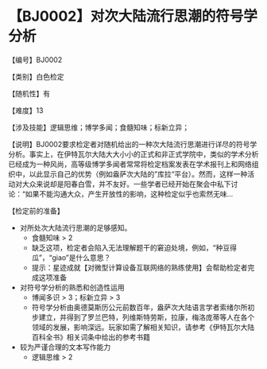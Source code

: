 # 【BJ0002】对次大陆流行思潮的符号学分析

【编号】BJ0002

【类别】白色检定

【随机性】有

【难度】13

【涉及技能】逻辑思维；博学多闻；食髓知味；标新立异；

【说明】BJ0002要求检定者对随机给出的一种次大陆流行思潮进行详尽的符号学分析。事实上，在伊特瓦尔大陆大大小小的正式和非正式学院中，类似的学术分析已经成为一种风尚，高等级博学多闻者常常将检定档案发表在学术报刊上和网络组织中，以此显示自己的优势（例如盎萨次大陆的”库拉“平台）。然而，这样一种活动对大众来说却是阳春白雪，并不友好。一些学者已经开始在聚会中私下讨论：“如果不能沟通大众，产生开放性的影响，这种检定似乎也索然无味...

【检定前的准备】

- 对所处次大陆流行思潮的足够感知。
  - 食髓知味 > 2
  - 缺乏这项，检定者会陷入无法理解题干的窘迫处境，例如，“种豆得瓜”，“giao”是什么意思？
  - 提示：星迹成就【对微型计算设备互联网络的熟练使用】会帮助检定者完成这项准备
- 对符号学分析的熟悉和创造性运用
  - 博闻多识 > 3；标新立异 > 3
  - 符号学分析由奥德莫斯历公元前数百年，盎萨次大陆语言学者索绪尔所初步建立，并得到了罗兰巴特，列维斯特劳斯，拉康，梅洛庞蒂等人在各个领域的发展，影响深远。玩家如需了解相关知识，请参考《伊特瓦尔大陆百科全书》相关词条中给出的参考书籍
- 较为严谨合理的文本写作能力
  - 逻辑思维 > 2


